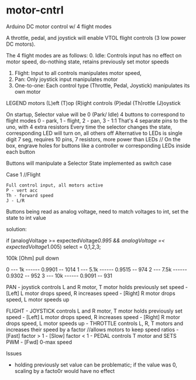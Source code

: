 # motor-cntrl
Arduino DC motor control w/ 4 flight modes

A throttle, pedal, and joystick will enable VTOL flight controls (3 low power DC motors).

The 4 flight modes are as follows:
  0. Idle: Controls input has no effect on motor speed, do-nothing state, retains previously set motor speeds
  1. Flight: Input to all controls manipulates motor speed,
  2. Pan: Only joystick input manipulates motor
  3. One-to-one: Each control type (Throttle, Pedal, Joystick) manipulates its own motor 

LEGEND
	motors		(L)eft (T)op (R)ight
	controls	(P)edal (Th)rottle (J)oystick

On startup, 
	Selector value will be 0 (Park/ Idle)
	4 buttons to correspond to flight modes 0 - park, 1 - flight, 2 - pan, 3 - 1:1
	That's 4 separate pins to the uno, with 4 extra resistors
	Every time the selector changes the state, corresponding LED will turn on, all others off
	Alternative to LEDs is single digit 7 seg, requires 10 pins, 7 resistors, more power than LEDs
	// On the box, engrave holes for buttons like a controller w corresponding LEDs inside each button
	
Buttons will manipulate a Selector State implemented as switch case

Case 1 //Flight

	Full control input, all motors active
	P - vert acc
	Th - forward speed 	
	J - L/R 

Buttons being read as analog voltage, need to match voltages to int, set the state to int value

solution:

if (analogVoltage >= expectedVoltage*0.995 && analogVoltage =< expectedVoltage*1.005)
	select = 0,1,2,3;

100k [Ohm] pull down

0 --- 1k  	------ 0.9901 -- 1014
1 --- 5.1k	------ 0.9515 -- 974
2 --- 7.5k	------ 0.9302 -- 952
3 --- 10k	------ 0.9091 -- 931


PAN
	- joystick controls L and R motor, T motor holds previously set speed
	- [Left] L motor drops speed, R increases speed
	- [Right] R motor drops speed, L motor speeds up

FLIGHT
	- JOYSTICK controls L and R motor, T motor holds previously set speed
	- [Left] L motor drops speed, R increases speed
	- [Right] R motor drops speed, L motor speeds up
	- THROTTLE controls L, R, T motors and increases their speed by a factor //allows motors to keep speed ratios
	- [Fast] factor > 1
	- [Slow] factor < 1
	- PEDAL controls T motor and SETS PWM
	- [Fwd] 0-max speed

Issues
- holding previously set value can be problematic; if the value was 0, scaling by a facto0r would have no effect
